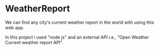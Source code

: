 # WeatherReport
We can find any city's current weather report in the world with using this web app.

In this project i used "node js" and an external API i.e., "Open Weather Current weather report API".
